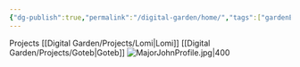 ```yaml
---
{"dg-publish":true,"permalink":"/digital-garden/home/","tags":["gardenEntry"]}
---
```


Projects
[[Digital Garden/Projects/Lomi\|Lomi]]
[[Digital Garden/Projects/Goteb\|Goteb]]
![MajorJohnProfile.jpg|400](/img/user/Digital%20Garden/_attachments/MajorJohnProfile.jpg)